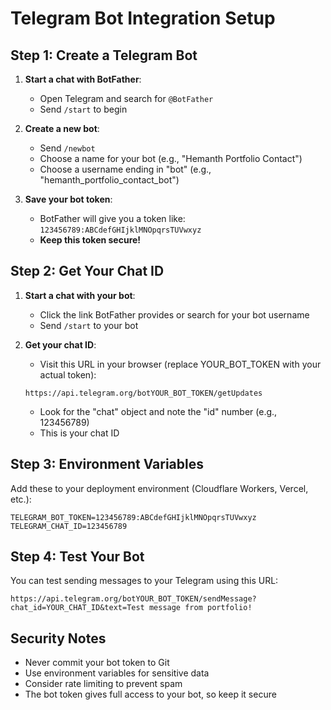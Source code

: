 # Telegram Bot Integration Setup

## Step 1: Create a Telegram Bot

1. **Start a chat with BotFather**:
   - Open Telegram and search for `@BotFather`
   - Send `/start` to begin

2. **Create a new bot**:
   - Send `/newbot`
   - Choose a name for your bot (e.g., "Hemanth Portfolio Contact")
   - Choose a username ending in "bot" (e.g., "hemanth_portfolio_contact_bot")

3. **Save your bot token**:
   - BotFather will give you a token like: `123456789:ABCdefGHIjklMNOpqrsTUVwxyz`
   - **Keep this token secure!**

## Step 2: Get Your Chat ID

1. **Start a chat with your bot**:
   - Click the link BotFather provides or search for your bot username
   - Send `/start` to your bot

2. **Get your chat ID**:
   - Visit this URL in your browser (replace YOUR_BOT_TOKEN with your actual token):
   ```
   https://api.telegram.org/botYOUR_BOT_TOKEN/getUpdates
   ```
   - Look for the "chat" object and note the "id" number (e.g., 123456789)
   - This is your chat ID

## Step 3: Environment Variables

Add these to your deployment environment (Cloudflare Workers, Vercel, etc.):

```
TELEGRAM_BOT_TOKEN=123456789:ABCdefGHIjklMNOpqrsTUVwxyz
TELEGRAM_CHAT_ID=123456789
```

## Step 4: Test Your Bot

You can test sending messages to your Telegram using this URL:
```
https://api.telegram.org/botYOUR_BOT_TOKEN/sendMessage?chat_id=YOUR_CHAT_ID&text=Test message from portfolio!
```

## Security Notes

- Never commit your bot token to Git
- Use environment variables for sensitive data
- Consider rate limiting to prevent spam
- The bot token gives full access to your bot, so keep it secure
